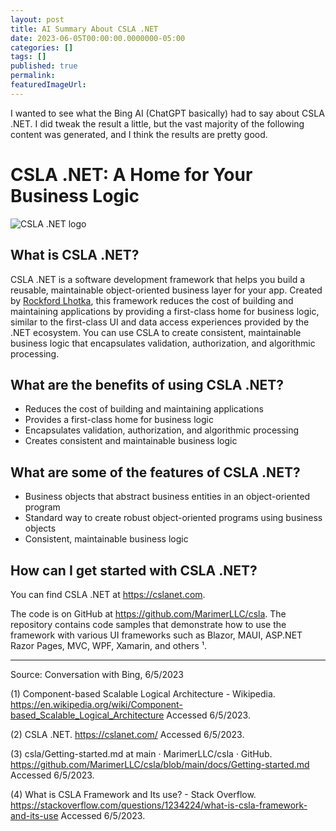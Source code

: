 ```yaml
---
layout: post
title: AI Summary About CSLA .NET
date: 2023-06-05T00:00:00.0000000-05:00
categories: []
tags: []
published: true
permalink: 
featuredImageUrl: 
---
```

I wanted to see what the Bing AI (ChatGPT basically) had to say about CSLA .NET. I did tweak the result a little, but the vast majority of the following content was generated, and I think the results are pretty good.

# CSLA .NET: A Home for Your Business Logic

![CSLA .NET logo](https://github.com/MarimerLLC/csla/raw/91921c07ac5679f986147554b9f8ddf350bbe2c0/Support/Logos/csla%20win8_full.png)

## What is CSLA .NET?

CSLA .NET is a software development framework that helps you build a reusable, maintainable object-oriented business layer for your app. Created by [Rockford Lhotka](https://lhotka.net), this framework reduces the cost of building and maintaining applications by providing a first-class home for business logic, similar to the first-class UI and data access experiences provided by the .NET ecosystem. You can use CSLA to create consistent, maintainable business logic that encapsulates validation, authorization, and algorithmic processing.

## What are the benefits of using CSLA .NET?

- Reduces the cost of building and maintaining applications
- Provides a first-class home for business logic
- Encapsulates validation, authorization, and algorithmic processing
- Creates consistent and maintainable business logic

## What are some of the features of CSLA .NET?

- Business objects that abstract business entities in an object-oriented program
- Standard way to create robust object-oriented programs using business objects
- Consistent, maintainable business logic

## How can I get started with CSLA .NET?

You can find CSLA .NET at https://cslanet.com.

The code is on GitHub at https://github.com/MarimerLLC/csla. The repository contains code samples that demonstrate how to use the framework with various UI frameworks such as Blazor, MAUI, ASP.NET Razor Pages, MVC, WPF, Xamarin, and others ¹.

---

Source: Conversation with Bing, 6/5/2023

(1) Component-based Scalable Logical Architecture - Wikipedia. https://en.wikipedia.org/wiki/Component-based_Scalable_Logical_Architecture Accessed 6/5/2023.

(2) CSLA .NET. https://cslanet.com/ Accessed 6/5/2023.

(3) csla/Getting-started.md at main · MarimerLLC/csla · GitHub. https://github.com/MarimerLLC/csla/blob/main/docs/Getting-started.md Accessed 6/5/2023.

(4) What is CSLA Framework and Its use? - Stack Overflow. https://stackoverflow.com/questions/1234224/what-is-csla-framework-and-its-use Accessed 6/5/2023.